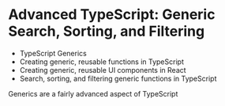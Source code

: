 # Advanced TypeScript: Generic Search, Sorting, and Filtering

- TypeScript Generics
- Creating generic, reusable functions in TypeScript
- Creating generic, reusable UI components in React
- Search, sorting, and filtering generic functions in TypeScript


Generics are a fairly advanced aspect of TypeScript
